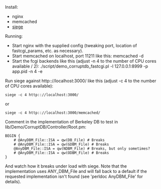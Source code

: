 Install:

* nginx
* memcached
* [siege](http://www.joedog.org/index/siege-home)

Running:

* Start nginx with the supplied config (tweaking port, location of fastcgi_params, etc. as necessary).
* Start memcached on localhost, port 11211 like this:
    memcached -d
* Start the fcgi backends like this (adjust -n 4 to the number of CPU cores available / 2):
    ./script/demo_corruptdb_fastcgi.pl -l 127.0.0.1:8999 -p app.pid -n 4 -e
  
Run siege against http:://localhost:3000/ like this (adjust -c 4 to the number of CPU cores available):

    siege -c 4 http:://localhost:3000/

or

    siege -c 4 http:://localhost:3000/memcached/

Comment in the implementation of Berkeley DB to test in lib/Demo/CorruptDB/Controller/Root.pm:

    BEGIN {
        # @AnyDBM_File::ISA = qw(DB_File) # Breaks
        # @AnyDBM_File::ISA = qw(GDBM_File) # Breaks
        @AnyDBM_File::ISA = qw(NDBM_File) # Breaks, but only sometimes?
        # @AnyDBM_File::ISA = qw(ODBM_File) # Breaks
    }   

And watch how it breaks under load with siege. Note that the implementation uses
ANY_DBM_File and will fall back to a default if the requested implementation
isn't found (see 'perldoc AnyDBM_File' for details).
